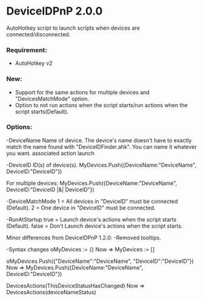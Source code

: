 # DeviceIDPnP 2.0.0
AutoHotkey script to launch scripts when devices are connected/disconnected.

### Requirement:
* AutoHotkey v2

### New:
* Support for the same actions for multiple devices and "DevicesMatchMode" option.
* Option to not run actions when the script starts/run actions when the script starts(Default).

### Options:

-DeviceName
Name of device. The device's name doesn't have to exactly match the name found with "DeviceIDFinder.ahk". You can name it whatever you want.
associated action launch

-DeviceID
ID(s) of device(s).
MyDevices.Push({DeviceName:"DeviceName", DeviceID:"DeviceID"})

For multiple devices:
MyDevices.Push({DeviceName:"DeviceName", DeviceID:"DeviceID |&| DeviceID"})

-DeviceMatchMode
1 = All devices in "DeviceID" must be connected (Default).
2 = One device in "DeviceID" must be connected.

-RunAtStartup
true = Launch device's actions when the script starts (Default). 
false = Don't Launch device's actions when the script starts.


Minor differences from DeviceIDPnP 1.2.0:
-Removed tooltips.

-Syntax changes
oMyDevices := {} 
Now => MyDevices := []

oMyDevices.Push({"DeviceName":"DeviceName", "DeviceID":"DeviceID"}) 
Now => MyDevices.Push({DeviceName:"DeviceName", DeviceID:"DeviceID"})

DevicesActions(ThisDeviceStatusHasChanged) 
Now => DevicesActions(deviceNameStatus)
